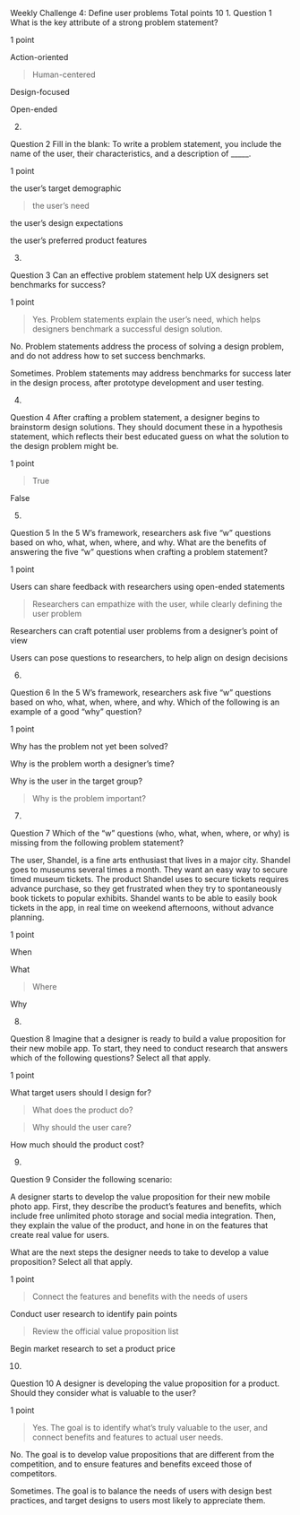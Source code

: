 Weekly Challenge 4: Define user problems
Total points 10
1.
Question 1
What is the key attribute of a strong problem statement? 


1 point

Action-oriented



>Human-centered



Design-focused



Open-ended 


2.
Question 2
Fill in the blank: To write a problem statement, you include the name of the user, their characteristics, and a description of _____. 


1 point

the user’s target demographic



>the user’s need



the user’s design expectations



the user’s preferred product features


3.
Question 3
Can an effective problem statement help UX designers set benchmarks for success?


1 point

>Yes. Problem statements explain the user’s need, which helps designers benchmark a successful design solution. 



No. Problem statements address the process of solving a design problem, and do not address how to set success benchmarks. 



Sometimes. Problem statements may address benchmarks for success later in the design process, after prototype development and user testing.


4.
Question 4
After crafting a problem statement, a designer begins to brainstorm design solutions. They should document these in a hypothesis statement, which reflects their best educated guess on what the solution to the design problem might be.


1 point

>True



False


5.
Question 5
In the 5 W’s framework, researchers ask five “w” questions based on who, what, when, where, and why. What are the benefits of answering the five “w” questions when crafting a problem statement?


1 point

Users can share feedback with researchers using open-ended statements



>Researchers can empathize with the user, while clearly defining the user problem



Researchers can craft potential user problems from a designer’s point of view



Users can pose questions to researchers, to help align on design decisions


6.
Question 6
In the 5 W’s framework, researchers ask five “w” questions based on who, what, when, where, and why. Which of the following is an example of a good “why” question?


1 point

Why has the problem not yet been solved?



Why is the problem worth a designer’s time?



Why is the user in the target group?



>Why is the problem important?


7.
Question 7
Which of the “w” questions (who, what, when, where, or why) is missing from the following problem statement? 

The user, Shandel, is a fine arts enthusiast that lives in a major city. Shandel goes to museums several times a month. They want an easy way to secure timed museum tickets. The product Shandel uses to secure tickets requires advance purchase, so they get frustrated when they try to spontaneously book tickets to popular exhibits. Shandel wants to be able to easily book tickets in the app, in real time on weekend afternoons, without advance planning.


1 point

When



What



>Where



Why


8.
Question 8
Imagine that a designer is ready to build a value proposition for their new mobile app. To start, they need to conduct research that answers which of the following questions? Select all that apply.


1 point

What target users should I design for?



>What does the product do? 



>Why should the user care? 



How much should the product cost?


9.
Question 9
Consider the following scenario: 

A designer starts to develop the value proposition for their new mobile photo app. First, they describe the product’s features and benefits, which include free unlimited photo storage and social media integration. Then, they explain the value of the product, and hone in on the features that create real value for users. 

What are the next steps the designer needs to take to develop a value proposition? Select all that apply.


1 point

>Connect the features and benefits with the needs of users



Conduct user research to identify pain points



>Review the official value proposition list



Begin market research to set a product price 


10.
Question 10
A designer is developing the value proposition for a product. Should they consider what is valuable to the user? 


1 point

>Yes. The goal is to identify what’s truly valuable to the user, and connect benefits and features to actual user needs.



No. The goal is to develop value propositions that are different from the competition, and to ensure features and benefits exceed those of competitors.



Sometimes. The goal is to balance the needs of users with design best practices, and target designs to users most likely to appreciate them.